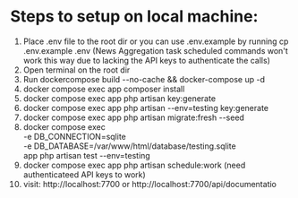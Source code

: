 # Steps to setup on local machine:

1. Place .env file to the root dir or you can use .env.example by running cp .env.example .env (News Aggregation task scheduled commands won't work this way due to lacking the API keys to authenticate the calls)
2. Open terminal on the root dir
3. Run dockercompose build --no-cache && docker-compose up -d
4. docker compose exec app composer install
5. docker compose exec app php artisan key:generate
6. docker compose exec app php artisan --env=testing key:generate
7. docker compose exec app php artisan migrate:fresh --seed
8. docker compose exec \
  -e DB_CONNECTION=sqlite \
  -e DB_DATABASE=/var/www/html/database/testing.sqlite \
  app php artisan test --env=testing
9. docker compose exec app php artisan schedule:work (need authenticateed API keys to work)
10. visit: http://localhost:7700 or http://localhost:7700/api/documentatio
